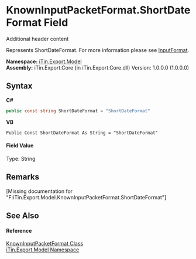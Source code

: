 # KnownInputPacketFormat.ShortDateFormat Field
Additional header content 

Represents ShortDateFormat. For more information please see <a href="P_iTin_Export_Model_PacketFieldModel_InputFormat">InputFormat</a>.

**Namespace:**&nbsp;<a href="N_iTin_Export_Model">iTin.Export.Model</a><br />**Assembly:**&nbsp;iTin.Export.Core (in iTin.Export.Core.dll) Version: 1.0.0.0 (1.0.0.0)

## Syntax

**C#**<br />
``` C#
public const string ShortDateFormat = "ShortDateFormat"
```

**VB**<br />
``` VB
Public Const ShortDateFormat As String = "ShortDateFormat"
```


#### Field Value
Type: String

## Remarks
\[Missing <remarks> documentation for "F:iTin.Export.Model.KnownInputPacketFormat.ShortDateFormat"\]

## See Also


#### Reference
<a href="T_iTin_Export_Model_KnownInputPacketFormat">KnownInputPacketFormat Class</a><br /><a href="N_iTin_Export_Model">iTin.Export.Model Namespace</a><br />